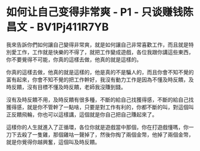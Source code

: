 # 如何让自己变得非常爽 - P1 - 只谈赚钱陈昌文 - BV1Pj411R7YB

我來告訴你們如何讓自己變得非常爽，就是如何讓自己非常喜歡工作，而且就是特別愛工作，工作就是快樂的不得了，就把工作變成遊戲，各位我跟你講這些東西，你不要覺得不可能，你真的這樣去做，他真的就是這樣的。

你真的這樣去做，他真的就是這樣的，他是真的不是騙人的，而且你會不知不覺的富有起來，你會不知不覺的把工作幹好，我沒有動力工作是因為不懂及時反饋，及時反饋，沒有目標不懂及時反饋，老師我沒賺到錢。

沒有及時反饋不用，及時反饋有很多種，不斷的給自己找獲得感，不斷的給自己找獲得感，就是你不管幹了一點啥，只要是對工作有利的，你都不斷的叫，對這個叫正反饋飛輪，你也可以這樣講，這個就是你自己把自己賺起來了。

這樣你的人生就進入了正循環，各位你就是遊戲當中那個，你在打遊戲懂嗎，你一刀下去殺了一隻雞，那個雞咕一聲掉了，然後你掏了兩個金幣，他掉了兩個金幣，就是你覺得你越興奮，這個叫及時反饋。

